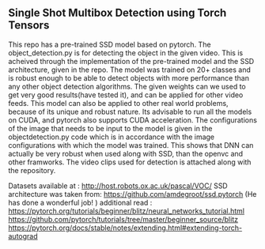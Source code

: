 ## Single Shot Multibox Detection using Torch Tensors

This repo has a pre-trained SSD model based on pytorch. The object_detection.py is for detecting the object in the given video. 
This is acheived through the implementation of the pre-trained model and the SSD architecture, given in the repo. 
The model was trained on 20+ classes and is robust enough to be able to detect objects with more performance than any other object
detection algorithms. The given weights can we used to get very good results(have tested it), and can be applied for other video feeds.
This model can also be applied to other real world problems, because of its unique and robust nature.
Its advisable to run all the models on CUDA, and pytorch also supports CUDA acceleration.
The configurations of the image that needs to be input to the model is given in the objectdetection.py code 
which is in accordance with the image configurations with which the model was trained.
This shows that DNN can actually be very robust when used along with SSD, than the openvc and other framworks.
The video clips used for detection is attached along with the repository.

Datasets available at : http://host.robots.ox.ac.uk/pascal/VOC/
SSD architecture was taken from:
https://github.com/amdegroot/ssd.pytorch
(He has done a wonderful job! )
additional read : 
https://pytorch.org/tutorials/beginner/blitz/neural_networks_tutorial.html
https://github.com/pytorch/tutorials/tree/master/beginner_source/blitz
https://pytorch.org/docs/stable/notes/extending.html#extending-torch-autograd